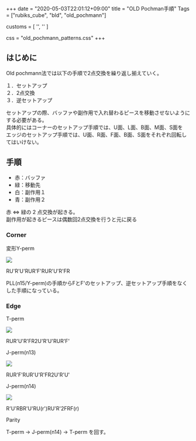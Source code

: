 +++
date = "2020-05-03T22:01:12+09:00"
title = "OLD Pochman手順"
Tags = ["rubiks_cube", "bld", "old_pochmann"]

customs = [
  '<link rel="stylesheet" href="https://cdnjs.cloudflare.com/ajax/libs/izimodal/1.4.2/css/iziModal.css" integrity="sha256-m/nnXscwkcMbAFsUOys9WKr+MzlZz3q7EcJpkOxItaU=" crossorigin="anonymous" />',
  '<script src="https://cdnjs.cloudflare.com/ajax/libs/izimodal/1.4.2/js/iziModal.js" integrity="sha256-rPSLT4QVhivrxPwK7xeqPLVWDDtc2YHkZHVxs1I6u9Y=" crossorigin="anonymous"></script>'
]

css = "old_pochmann_patterns.css"
+++

## はじめに

Old pochmann法では以下の手順で2点交換を繰り返し揃えていく。

１．セットアップ  
２．2点交換  
３．逆セットアップ  

セットアップの際、バッファや副作用で入れ替わるピースを移動させないようにする必要がある。  
具体的にはコーナーのセットアップ手順では、U面、L面、B面、M面、S面を  
エッジのセットアップ手順では、U面、R面、F面、B面、S面をそれぞれ回転してはいけない。

## 手順

- 赤：バッファ
- 緑：移動先
- 白：副作用１
- 青：副作用２

赤 ⇔ 緑の 2 点交換が起きる。  
副作用が起きるピースは偶数回2点交換を行うと元に戻る


### Corner

<div class="pattern">
  <p>変形Y-perm</p>
  <div class="type">
    <div class="lc"><img src="/rubiks_cube/img/op/transformed-y-perm.png"></div><div class="rc"><p class="steps" data-visibles="ulb3,rdf4,ul0,ub1">RU'R'U'RUR'F'RUR'U'R'FR</p>
      <p class="explain">PLL(n15/Y-perm)の手順からFとF'のセットアップ、逆セットアップ手順をなくした手順になっている。</p>
    </div>
  </div>
</div>

### Edge

<div class="pattern">
  <p>T-perm</p>
  <div class="type">
    <div class="lc"><img src="/rubiks_cube/img/op/t-perm.png"></div><div class="rc"><p class="steps" data-visibles="ul3,ur4,urf0,urb1">RUR'U'R'FR2U'R'U'RUR'F'</p></div>
  </div>
</div>
<div class="pattern">
  <p>J-perm(n13)</p>
  <div class="type">
    <div class="lc"><img src="/rubiks_cube/img/op/j-perm-a.png"></div><div class="rc"><p class="steps" data-visibles="uf3,ur4,urf0,urb1">RUR'F'RUR'U'R'FR2U'R'U'</p></div>
  </div>
</div>
<div class="pattern">
  <p>J-perm(n14)</p>
  <div class="type">
    <div class="lc"><img src="/rubiks_cube/img/op/j-perm-b.png"></div><div class="rc"><p class="steps" data-visibles="ub3,ur4,urf0,urb1">R'U'RBR'U'RU(r')RU'R'2FRF(r)</p></div>
  </div>
</div>
<div class="pattern">
  <p>Parity</p>
  <div class="type">
    <p class="explain">T-perm -> J-perm(n14) -> T-perm を回す。</p>
  </div>
</div>

<script src="/rubiks_cube/js/old_pochmann_patterns.js"></script>
